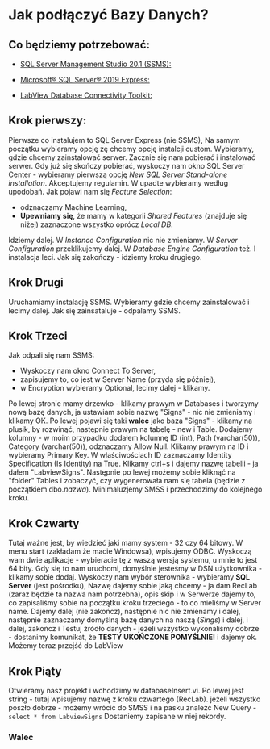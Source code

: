 # Jak podłączyć Bazy Danych?

## Co będziemy potrzebować:
- [SQL Server Management Studio 20.1 (SSMS):](https://learn.microsoft.com/en-us/sql/ssms/download-sql-server-management-studio-ssms?view=sql-server-ver16#download-ssms)


- [Microsoft® SQL Server® 2019 Express:](https://www.microsoft.com/en-us/download/details.aspx?id=101064)


- [LabView Database Connectivity Toolkit:](https://www.ni.com/en/support/downloads/software-products/download.labview-database-connectivity-toolkit.html#411229)


## Krok pierwszy:
Pierwsze co instalujem to SQL Server Express (nie SSMS), 
Na samym początku wybieramy opcję żę chcemy opcję instalcji custom.
Wybieramy, gdzie chcemy zainstalować serwer.
Zacznie się nam pobierać i instalować serwer.
Gdy już się skończy pobierać, wyskoczy nam okno SQL Server Center - wybieramy pierwszą opcję *New SQL Server Stand-alone installation*.
Akceptujemy regulamin.
W upadte wybieramy według upodobań.
Jak pojawi nam się *Feature Selection*:
 - odznaczamy Machine Learning,
 - **Upewniamy się**, że mamy w kategorii *Shared Features* (znajduje się niżej)
 zaznaczone wszystko oprócz *Local DB*.

 Idziemy dalej.
W *Instance Configuration* nic nie zmieniamy.
W *Server Configuration* przeklikujemy dalej.
W *Database Engine Configuration* też.
I instalacja leci.
Jak się zakończy - idziemy kroku drugiego.

## Krok Drugi
Uruchamiamy instalację SSMS.
Wybieramy gdzie chcemy zainstalować i lecimy dalej.
Jak się zainsataluje - odpalamy SSMS.

## Krok Trzeci
Jak odpali się nam SSMS:
 - Wyskoczy nam okno Connect To Server,
 - zapisujemy to, co jest w Server Name (przyda się później),
 - w Encryption wybieramy Optional,
lecimy dalej - klikamy.

Po lewej stronie mamy drzewko - klikamy prawym w Databases i tworzymy nową bazę danych, ja ustawiam sobie nazwę "Signs" - nic nie zmieniamy i klikamy OK.
Po lewej pojawi się taki **walec** jako baza "Signs" - klikamy na plusik, by rozwinąć, następnie prawym na tabelę - new i Table.
Dodajemy kolumny - w moim przypadku dodałem kolumnę ID (int), Path (varchar(50)), Category (varchar(50)), odznaczamy Allow Null.
Klikamy prawym na ID i wybieramy Primary Key.
W właściwościach ID zaznaczamy Identity Specification (Is Identity) na True.
Klikamy ctrl+s i dajemy nazwę tabelii - ja dałem "LabviewSigns".
Następnie po lewej możemy sobie kliknąć na "folder" Tables i zobaczyć, czy wygenerowała nam się tabela (będzie z początkiem dbo.*nazwa*).
Minimaluzjemy SMSS i przechodzimy do kolejnego kroku.

## Krok Czwarty
Tutaj ważne jest, by wiedzieć jaki mamy system - 32 czy 64 bitowy.
W menu start (zakładam że macie Windowsa), wpisujemy ODBC.
Wyskoczą wam dwie aplikacje - wybieracie tę z waszą wersją systemu, u mnie to jest 64 bity.
Gdy się to nam uruchomi, domyślnie jesteśmy w DSN użytkownika - klikamy sobie dodaj.
Wyskoczy nam wybór sterownika - wybieramy **SQL Server** (jest pośrodku),
Nazwę dajemy sobie jaką chcemy - ja dam RecLab (zaraz będzie ta nazwa nam potrzebna), opis skip i w Serwerze dajemy to, co zapisaliśmy sobie na początku kroku trzeciego - to co mieliśmy w Server name.
Dajemy dalej (nie zakończ), następnie nic nie zmienamy i dalej, następnie zaznaczamy domyślną bazę danych na naszą (*Sings*) i dalej, i dalej, zakończ i Testuj źródło danych - jeżeli wszystko wykonaliśmy dobrze - dostanimy komunikat, że **TESTY UKOŃCZONE POMYŚLNIE!** i dajemy ok.
Możemy teraz przejść do LabView

## Krok Piąty
Otwieramy nasz projekt i wchodzimy w databaseInsert.vi.
Po lewej jest string - tutaj wpisujemy nazwę z kroku czwartego (RecLab).
jeżeli wszystko poszło dobrze - możemy wrócić do SMSS i na pasku znaleźć New Query - 
``
select * from LabviewSigns
``
Dostaniemy zapisane w niej rekordy.



### Walec
